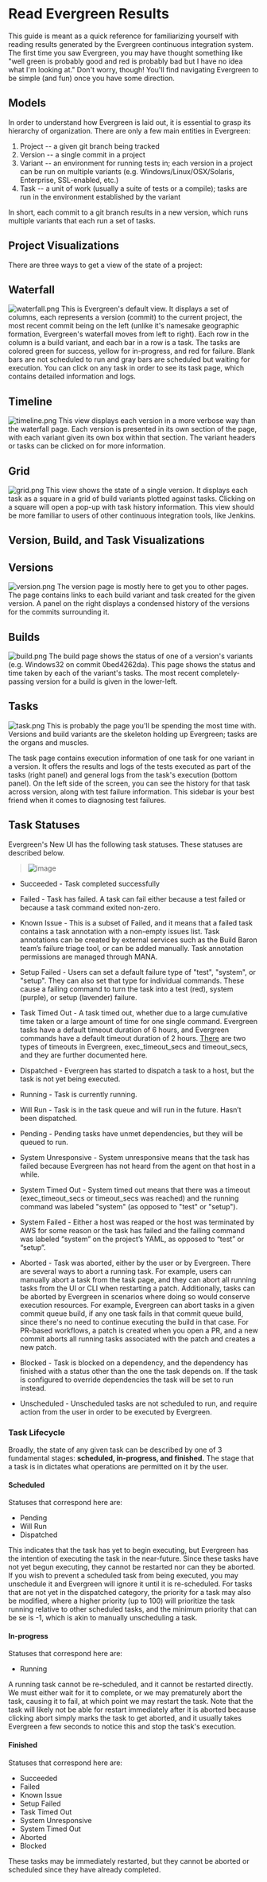 # Read Evergreen Results

This guide is meant as a quick reference for familiarizing yourself with reading results generated by the Evergreen continuous integration system.
The first time you saw Evergreen, you may have thought something like "well green is probably good and red is probably bad but I have no idea what I'm looking at."
Don't worry, though!
You'll find navigating Evergreen to be simple (and fun) once you have some direction.

## Models
In order to understand how Evergreen is laid out, it is essential to grasp its hierarchy of organization.
There are only a few main entities in Evergreen:

1. Project -- a given git branch being tracked
2. Version -- a single commit in a project
3. Variant -- an environment for running tests in; each version in a project can be run on multiple variants (e.g. Windows/Linux/OSX/Solaris, Enterprise, SSL-enabled, etc.)
4. Task -- a unit of work (usually a suite of tests or a compile); tasks are run in the environment established by the variant

In short, each commit to a git branch results in a new version, which runs multiple variants that each run a set of tasks.

## Project Visualizations

There are three ways to get a view of the state of a project:

## Waterfall
![waterfall.png](../../images/waterfall.png)
This is Evergreen's default view.
It displays a set of columns, each represents a version (commit) to the current project, the most recent commit being on the left (unlike it's namesake geographic formation, Evergreen's waterfall moves from left to right).
Each row in the column is a build variant, and each bar in a row is a task.
The tasks are colored green for success, yellow for in-progress, and red for failure.
Blank bars are not scheduled to run and gray bars are scheduled but waiting for execution. 
You can click on any task in order to see its task page, which contains detailed information and logs.

## Timeline
![timeline.png](../../images/timeline.png)
This view displays each version in a more verbose way than the waterfall page.
Each version is presented in its own section of the page, with each variant given its own box within that section. 
The variant headers or tasks can be clicked on for more information.

## Grid
![grid.png](../../images/grid.png)
This view shows the state of a single version.
It displays each task as a square in a grid of build variants plotted against tasks.
Clicking on a square will open a pop-up with task history information.
This view should be more familiar to users of other continuous integration tools, like Jenkins.

## Version, Build, and Task Visualizations

## Versions
![version.png](../../images/version.png)
The version page is mostly here to get you to other pages.
The page contains links to each build variant and task created for the given version. 
A panel on the right displays a condensed history of the versions for the commits surrounding it.

## Builds
![build.png](../../images/build.png)
The build page shows the status of one of a version's variants (e.g. Windows32 on commit 0bed4262da). 
This page shows the status and time taken by each of the variant's tasks.
The most recent completely-passing version for a build is given in the lower-left.

## Tasks
![task.png](../../images/task.png)
This is probably the page you'll be spending the most time with.
Versions and build variants are the skeleton holding up Evergreen; tasks are the organs and muscles.

The task page contains execution information of one task for one variant in a version.
It offers the results and logs of the tests executed as part of the tasks (right panel) and general logs from the task's execution (bottom panel).
On the left side of the screen, you can see the history for that task across version, along with test failure information.
This sidebar is your best friend when it comes to diagnosing test failures.

## Task Statuses

Evergreen's New UI has the following task statuses.  These statuses are described below. 
> ![image](https://user-images.githubusercontent.com/94386332/176959251-0f71c73a-9c79-4c7b-909a-6869558142ac.png)

* Succeeded - Task completed successfully
* Failed -  Task has failed. A task can fail either because a test failed or because a task command exited non-zero.
* Known Issue - This is a subset of Failed, and it means that a failed task contains a task annotation with a non-empty issues list.  Task annotations can be created by external services such as the Build Baron team’s failure triage tool, or can be added manually.  Task annotation permissions are managed through MANA. 
* Setup Failed -  Users can set a default failure type of "test", "system", or "setup". They can also set that type for individual commands. These cause a failing command to turn the task into a test (red), system (purple), or setup (lavender) failure.
* Task Timed Out -  A task timed out, whether due to a large cumulative time taken or a large amount of time for one single command.  Evergreen tasks have a default timeout duration of 6 hours, and Evergreen commands have a default timeout duration of 2 hours. [There](../01-Configure-a-Project/01-Project-Configuration-Files#pre-post-and-timeout.) are two types of timeouts in Evergreen, exec_timeout_secs and timeout_secs, and they are further documented here. 
* Dispatched - Evergreen has started to dispatch a task to a host, but the task is not yet being executed. 
* Running - Task is currently running. 
* Will Run - Task is in the task queue and will run in the future. Hasn’t been dispatched. 
* Pending - Pending tasks have unmet dependencies, but they will be queued to run.

* System Unresponsive - System unresponsive means that the task has failed because Evergreen has not heard from the agent on that host in a while. 

* System Timed Out - System timed out means that there was a timeout (exec_timeout_secs or timeout_secs was reached) and the running command was labeled "system" (as opposed to "test" or "setup").

* System Failed - Either a host was reaped or the host was terminated by AWS for some reason or the task has failed and the failing command was labeled “system” on the project’s YAML, as opposed to “test” or “setup”. 
* Aborted - Task was aborted, either by the user or by Evergreen. There are several ways to abort a running task. For example, users can manually abort a task from the task page, and they can abort all running tasks from the UI or CLI when restarting a patch. Additionally, tasks can be aborted by Evergreen in scenarios where doing so would conserve execution resources. For example, Evergreen can abort tasks in a given commit queue build, if any one task fails in that commit queue build, since there's no need to continue executing the build in that case.  For PR-based workflows, a patch is created when you open a PR, and a new commit aborts all running tasks associated with the patch and creates a new patch. 
* Blocked -  Task is blocked on a dependency, and the dependency has finished with a status other than the one the task depends on. If the task is configured to override dependencies the task will be set to run instead. 
* Unscheduled - Unscheduled tasks are not scheduled to run, and require action from the user in order to be executed by Evergreen.

### Task Lifecycle
Broadly, the state of any given task can be described by one of 3 fundamental stages: **scheduled, in-progress, and finished.** The stage that a task is in dictates what operations are permitted on it by the user.
#### Scheduled
Statuses that correspond here are:
* Pending
* Will Run
* Dispatched  

This indicates that the task has yet to begin executing, but Evergreen has the intention of executing the task in the near-future. Since these tasks have not yet begun executing, they cannot be restarted nor can they be aborted. If you wish to prevent a scheduled task from being executed, you may unschedule it and Evergreen will ignore it until it is re-scheduled. For tasks that are not yet in the dispatched category, the priority for a task may also be modified, where a higher priority (up to 100) will prioritize the task running relative to other scheduled tasks, and the minimum priority that can be se is -1, which is akin to manually unscheduling a task.
#### In-progress
Statuses that correspond here are:
* Running 

A running task cannot be re-scheduled, and it cannot be restarted directly. We must either wait for it to complete, or we may prematurely abort the task, causing it to fail, at which point we may restart the task. Note that the task will likely not be able for restart immediately after it is aborted because clicking abort simply marks the task to get aborted, and it usually takes Evergreen a few seconds to notice this and stop the task's execution.
#### Finished
Statuses that correspond here are:
* Succeeded
* Failed
* Known Issue
* Setup Failed
* Task Timed Out
* System Unresponsive
* System Timed Out
* Aborted
* Blocked

These tasks may be immediately restarted, but they cannot be aborted or scheduled since they have already completed.

